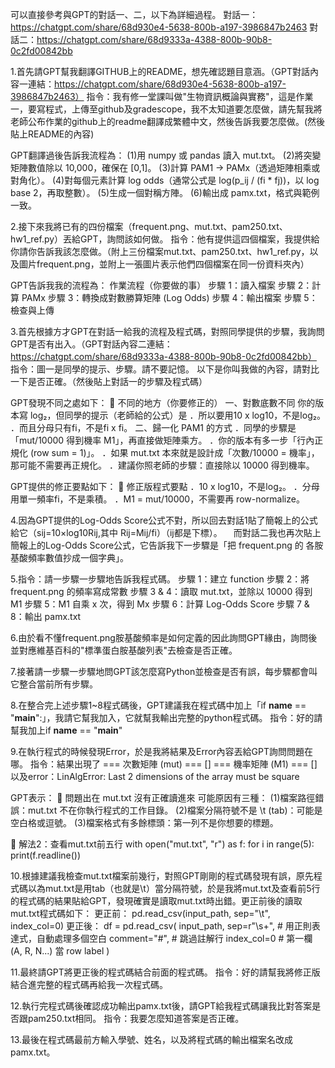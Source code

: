 可以直接參考與GPT的對話一、二，以下為詳細過程。
對話一：https://chatgpt.com/share/68d930e4-5638-800b-a197-3986847b2463
對話二：https://chatgpt.com/share/68d9333a-4388-800b-90b8-0c2fd00842bb

1.首先請GPT幫我翻譯GITHUB上的README，想先確認題目意涵。（GPT對話內容一連結：https://chatgpt.com/share/68d930e4-5638-800b-a197-3986847b2463）
指令：我有修一堂課叫做"生物資訊概論與實務"，這是作業一，要寫程式，上傳至github及gradescope，我不太知道要怎麼做，請先幫我將老師公布作業的github上的readme翻譯成繁體中文，然後告訴我要怎麼做。(然後貼上README的內容)

GPT翻譯過後告訴我流程為：
(1)用 numpy 或 pandas 讀入 mut.txt。
(2)將突變矩陣數值除以 10,000，確保在 [0,1]。
(3)計算 PAM1 → PAMx（透過矩陣相乘或對角化）。
(4)對每個元素計算 log odds（通常公式是 log(p_ij / (fi * fj))，以 log base 2，再取整數）。
(5)生成一個對稱方陣。
(6)輸出成 pamx.txt，格式與範例一致。

2.接下來我將已有的四份檔案（frequent.png、mut.txt、pam250.txt、hw1_ref.py）丟給GPT，詢問該如何做。
指令：他有提供這四個檔案，我提供給你請你告訴我該怎麼做。（附上三份檔案mut.txt、pam250.txt、hw1_ref.py，以及圖片frequent.png，並附上一張圖片表示他們四個檔案在同一份資料夾內）

GPT告訴我我的流程為：
作業流程（你要做的事）
步驟 1：讀入檔案
步驟 2：計算 PAMx
步驟 3：轉換成對數勝算矩陣 (Log Odds)
步驟 4：輸出檔案
步驟 5：檢查與上傳

3.首先根據方才GPT在對話一給我的流程及程式碼，對照同學提供的步驟，我詢問GPT是否有出入。（GPT對話內容二連結：https://chatgpt.com/share/68d9333a-4388-800b-90b8-0c2fd00842bb）
指令：圖一是同學的提示、步驟。請不要記憶。 以下是你叫我做的內容，請對比一下是否正確。（然後貼上對話一的步驟及程式碼）

GPT發現不同之處如下：
📌 不同的地方（你要修正的）
一、對數底數不同
你的版本寫 log₂，但同學的提示（老師給的公式）是
．所以要用10 x log10，不是log₂。
．而且分母只有fi，不是fi x fi。
二、歸一化 PAM1 的方式
．同學的步驟是「mut/10000 得到機率 M1」，再直接做矩陣乘方。
．你的版本有多一步「行內正規化 (row sum = 1)」。
．如果 mut.txt 本來就是設計成「次數/10000 = 機率」，那可能不需要再正規化。
．建議你照老師的步驟：直接除以 10000 得到機率。

GPT提供的修正要點如下：
📌 修正版程式要點
．10 x log10，不是log₂。
．分母用單一頻率fi​，不是乘積。
．M1 = mut/10000，不需要再 row-normalize。

4.因為GPT提供的Log-Odds Score公式不對，所以回去對話1貼了簡報上的公式給它（sij​=10×log10​Rij​,其中 Rij​=​Mij​​/fi）（ij都是下標）。
　而對話二我也再次貼上簡報上的Log-Odds Score公式，它告訴我下一步驟是「把 frequent.png 的 各胺基酸頻率數值抄成一個字典」。

5.指令：請一步驟一步驟地告訴我程式碼。
步驟 1：建立 function
步驟 2：將 frequent.png 的頻率寫成常數
步驟 3 & 4：讀取 mut.txt，並除以 10000 得到 M1
步驟 5：M1 自乘 x 次，得到 Mx
步驟 6：計算 Log-Odds Score
步驟 7 & 8：輸出 pamx.txt

6.由於看不懂frequent.png胺基酸頻率是如何定義的因此詢問GPT緣由，詢問後並對應維基百科的"標準蛋白胺基酸列表"去檢查是否正確。

7.接著請一步驟一步驟地問GPT該怎麼寫Python並檢查是否有誤，每步驟都會叫它整合當前所有步驟。

8.在整合完上述步驟1~8程式碼後，GPT建議我在程式碼中加上「if __name__ == "__main__":」，我請它幫我加入，它就幫我輸出完整的python程式碼。
指令：好的請幫我加上if __name__ == "__main__"

9.在執行程式的時候發現Error，於是我將結果及Error內容丟給GPT詢問問題在哪。
指令：結果出現了 === 次數矩陣 (mut) === [] === 機率矩陣 (M1) === [] 以及error：LinAlgError: Last 2 dimensions of the array must be square

GPT表示：
📌 問題出在 mut.txt 沒有正確讀進來
可能原因有三種：
(1)檔案路徑錯誤：mut.txt 不在你執行程式的工作目錄。
(2)檔案分隔符號不是 \t (tab)：可能是空白格或逗號。
(3)檔案格式有多餘標頭：第一列不是你想要的標題。

📌 解法2：查看mut.txt前五行
with open("mut.txt", "r") as f:
    for i in range(5):
        print(f.readline())
        
10.根據建議我檢查mut.txt檔案前幾行，對照GPT剛剛的程式碼發現有誤，原先程式碼以為mut.txt是用tab（也就是\t）當分隔符號，於是我將mut.txt及查看前5行的程式碼的結果貼給GPT，發現確實是讀取mut.txt時出錯。更正前後的讀取mut.txt程式碼如下：
更正前：
pd.read_csv(input_path, sep="\t", index_col=0)
更正後：
df = pd.read_csv(
    input_path,
    sep=r"\s+",        # 用正則表達式，自動處理多個空白
    comment="#",        # 跳過註解行
    index_col=0         # 第一欄 (A, R, N...) 當 row label
)

11.最終請GPT將更正後的程式碼結合前面的程式碼。
指令：好的請幫我將修正版結合進完整的程式碼再給我一次程式碼。

12.執行完程式碼後確認成功輸出pamx.txt後，請GPT給我程式碼讓我比對答案是否跟pam250.txt相同。
指令：我要怎麼知道答案是否正確。

13.最後在程式碼最前方輸入學號、姓名，以及將程式碼的輸出檔案名改成pamx.txt。

